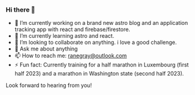 ### Hi there 👋

- 🔭 I’m currently working on a brand new astro blog and an application tracking app with react and firebase/firestore.
- 🌱 I’m currently learning astro and react.
- 👯 I’m looking to collaborate on anything. i love a good challenge.
- 💬 Ask me about anything
- 📫 How to reach me: ranegray@outlook.com
- ⚡ Fun fact: Currently training for a half marathon in Luxembourg (first half 2023) and a marathon in Washington state (second half 2023).

Look forward to hearing from you!
